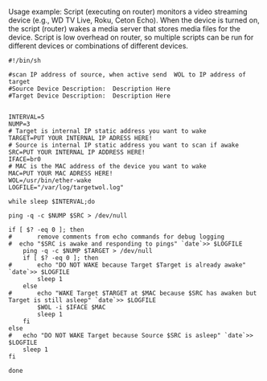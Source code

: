 Usage example:  Script (executing on router) monitors a video streaming device (e.g., WD TV Live, Roku, Ceton Echo).  When the device is turned on, the script (router) wakes a media server that stores media files for the device.  Script is low overhead on router, so multiple scripts can be run for different devices or combinations of different devices.

```
#!/bin/sh

#scan IP address of source, when active send  WOL to IP address of target
#Source Device Description:  Description Here
#Target Device Description:  Description Here


INTERVAL=5
NUMP=3
# Target is internal IP static address you want to wake
TARGET=PUT YOUR INTERNAL IP ADRESS HERE!
# Source is internal IP static address you want to scan if awake
SRC=PUT YOUR INTERNAL IP ADDRESS HERE!
IFACE=br0
# MAC is the MAC address of the device you want to wake
MAC=PUT YOUR MAC ADRESS HERE!
WOL=/usr/bin/ether-wake
LOGFILE="/var/log/targetwol.log"

while sleep $INTERVAL;do

ping -q -c $NUMP $SRC > /dev/null

if [ $? -eq 0 ]; then
#       remove comments from echo commands for debug logging
#  echo "$SRC is awake and responding to pings" `date`>> $LOGFILE
	ping -q -c $NUMP $TARGET > /dev/null
	if [ $? -eq 0 ]; then
#		echo "DO NOT WAKE because Target $Target is already awake" `date`>> $LOGFILE
		sleep 1
	else
#		echo "WAKE Target $TARGET at $MAC because $SRC has awaken but Target is still asleep" `date`>> $LOGFILE
		$WOL -i $IFACE $MAC
		sleep 1
	fi
else
#	echo "DO NOT WAKE Target because Source $SRC is asleep" `date`>> $LOGFILE
	sleep 1
fi

done
```